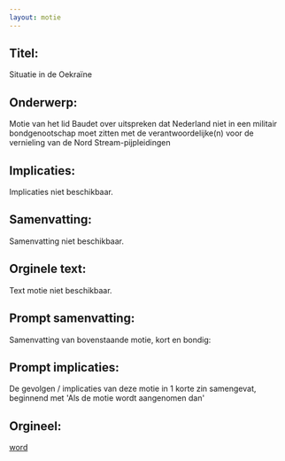 ```yaml
---
layout: motie
---
```

## Titel:
Situatie in de Oekraïne 
## Onderwerp:
Motie van het lid Baudet over uitspreken dat Nederland niet in een militair bondgenootschap moet zitten met de verantwoordelijke(n) voor de vernieling van de Nord Stream-pijpleidingen 
## Implicaties:
Implicaties niet beschikbaar.
## Samenvatting:
Samenvatting niet beschikbaar.
## Orginele text:
Text motie niet beschikbaar.

## Prompt samenvatting:
Samenvatting van bovenstaande motie, kort en bondig:


## Prompt implicaties:
De gevolgen / implicaties van deze motie in 1 korte zin samengevat, beginnend met 'Als de motie wordt aangenomen dan' 

## Orgineel:
[word](https://gegevensmagazijn.tweedekamer.nl/OData/v4/2.0/Document(980e8e31-367f-4726-ba74-550bbcb0a0b6)/resource)
